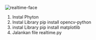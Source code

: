 ![realtime-face](https://github.com/user-attachments/assets/7edd5730-f4c1-444a-af99-13045e3a0410)

1. Instal Phyton
2. Instal Library pip install opencv-python
3. instal Library pip install matplotlib
4. Jalankan file realtime.py
